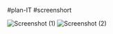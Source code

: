 #plan-IT
#screenshort


![Screenshot (1)](https://github.com/mdjahidulislam2050/planit/assets/117752964/f1a41c09-8933-43f2-85a7-fa9d9e6db2d2)
![Screenshot (2)](https://github.com/mdjahidulislam2050/planit/assets/117752964/ebd15de8-08a7-41aa-aad0-3726404b7a0b)
